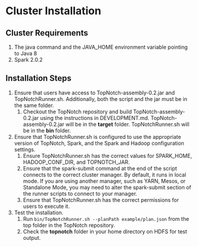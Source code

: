 # Cluster Installation

## Cluster Requirements

1. The java command and the JAVA_HOME environment variable pointing to Java 8
2. Spark 2.0.2

## Installation Steps 

1. Ensure that users have access to TopNotch-assembly-0.2.jar and TopNotchRunner.sh. Additionally, both the script and the jar must be in the same folder.
    1. Checkout the TopNotch repository and build TopNotch-assembly-0.2.jar using the instructions in DEVELOPMENT.md. TopNotch-assembly-0.2.jar will be in the __target__ folder. TopNotchRunner.sh will be in the __bin__ folder.  
1. Ensure that TopNotchRunner.sh is configured to use the appropriate version of TopNotch, Spark, and the Spark and Hadoop configuration settings.
    1. Ensure TopNotchRunner.sh has the correct values for SPARK_HOME, HADOOP_CONF_DIR, and TOPNOTCH_JAR.
    1. Ensure that the spark-submit command at the end of the script connects to the correct cluster manager. By default, it runs in local mode. If you are using another manager, such as YARN, Mesos, or Standalone Mode, you may need to alter the spark-submit section of the runner scripts to connect to your manager.
    1. Ensure that TopNotchRunner.sh has the correct permissions for users to execute it. 
1. Test the installation.
    1. Run ```bin/TopNotchRunner.sh --planPath example/plan.json``` from the top folder in the TopNotch repository.
    1. Check the __topnotch__ folder in your home directory on HDFS for test output.
